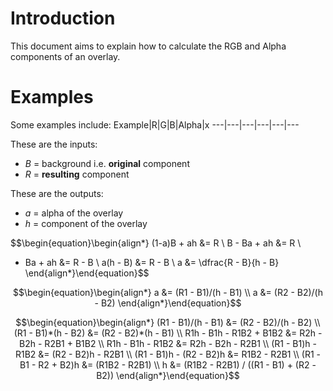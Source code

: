 # Introduction
This document aims to explain how to calculate the
RGB and Alpha components of an overlay.

# Examples
Some examples include:
Example|R|G|B|Alpha|x
---|---|---|---|---|---


These are the inputs:
* $B$ = background i.e. **original** component
* $R$ = **resulting** component

These are the outputs:
* $a$ = alpha of the overlay
* $h$ = component of the overlay



$$\begin{equation}\begin{align*}
(1-a)B + ah &= R \\
B - Ba + ah &= R \\
- Ba + ah &= R - B \\
a(h - B) &= R - B \\
a &= \dfrac{R - B}{h - B}
\end{align*}\end{equation}$$

$$\begin{equation}\begin{align*}
a &= (R1 - B1)/(h - B1) \\
a &= (R2 - B2)/(h - B2)
\end{align*}\end{equation}$$

$$\begin{equation}\begin{align*}
(R1 - B1)/(h - B1) &= (R2 - B2)/(h - B2) \\
(R1 - B1)*(h - B2) &= (R2 - B2)*(h - B1) \\
R1h - B1h - R1B2 + B1B2 &= R2h - B2h - R2B1 + B1B2 \\
R1h - B1h - R1B2 &= R2h - B2h - R2B1 \\
(R1 - B1)h - R1B2 &= (R2 - B2)h - R2B1 \\
(R1 - B1)h - (R2 - B2)h &= R1B2 - R2B1 \\
(R1 - B1 - R2 + B2)h &= (R1B2 - R2B1) \\
h &= (R1B2 - R2B1) / ((R1 - B1) + (R2 - B2))
\end{align*}\end{equation}$$
